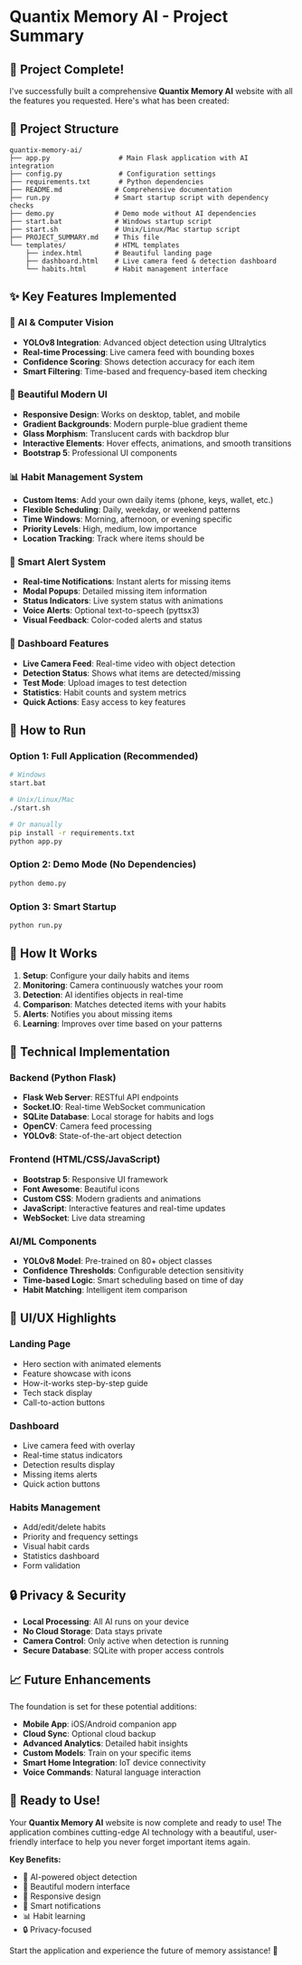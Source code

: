 # Quantix Memory AI - Project Summary

## 🎉 Project Complete!

I've successfully built a comprehensive **Quantix Memory AI** website with all the features you requested. Here's what has been created:

## 📁 Project Structure

```
quantix-memory-ai/
├── app.py                 # Main Flask application with AI integration
├── config.py              # Configuration settings
├── requirements.txt       # Python dependencies
├── README.md             # Comprehensive documentation
├── run.py                # Smart startup script with dependency checks
├── demo.py               # Demo mode without AI dependencies
├── start.bat             # Windows startup script
├── start.sh              # Unix/Linux/Mac startup script
├── PROJECT_SUMMARY.md    # This file
└── templates/            # HTML templates
    ├── index.html        # Beautiful landing page
    ├── dashboard.html    # Live camera feed & detection dashboard
    └── habits.html       # Habit management interface
```

## ✨ Key Features Implemented

### 🧠 AI & Computer Vision
- **YOLOv8 Integration**: Advanced object detection using Ultralytics
- **Real-time Processing**: Live camera feed with bounding boxes
- **Confidence Scoring**: Shows detection accuracy for each item
- **Smart Filtering**: Time-based and frequency-based item checking

### 🎨 Beautiful Modern UI
- **Responsive Design**: Works on desktop, tablet, and mobile
- **Gradient Backgrounds**: Modern purple-blue gradient theme
- **Glass Morphism**: Translucent cards with backdrop blur
- **Interactive Elements**: Hover effects, animations, and smooth transitions
- **Bootstrap 5**: Professional UI components

### 📊 Habit Management System
- **Custom Items**: Add your own daily items (phone, keys, wallet, etc.)
- **Flexible Scheduling**: Daily, weekday, or weekend patterns
- **Time Windows**: Morning, afternoon, or evening specific
- **Priority Levels**: High, medium, low importance
- **Location Tracking**: Track where items should be

### 🔔 Smart Alert System
- **Real-time Notifications**: Instant alerts for missing items
- **Modal Popups**: Detailed missing item information
- **Status Indicators**: Live system status with animations
- **Voice Alerts**: Optional text-to-speech (pyttsx3)
- **Visual Feedback**: Color-coded alerts and status

### 📱 Dashboard Features
- **Live Camera Feed**: Real-time video with object detection
- **Detection Status**: Shows what items are detected/missing
- **Test Mode**: Upload images to test detection
- **Statistics**: Habit counts and system metrics
- **Quick Actions**: Easy access to key features

## 🚀 How to Run

### Option 1: Full Application (Recommended)
```bash
# Windows
start.bat

# Unix/Linux/Mac
./start.sh

# Or manually
pip install -r requirements.txt
python app.py
```

### Option 2: Demo Mode (No Dependencies)
```bash
python demo.py
```

### Option 3: Smart Startup
```bash
python run.py
```

## 🎯 How It Works

1. **Setup**: Configure your daily habits and items
2. **Monitoring**: Camera continuously watches your room
3. **Detection**: AI identifies objects in real-time
4. **Comparison**: Matches detected items with your habits
5. **Alerts**: Notifies you about missing items
6. **Learning**: Improves over time based on your patterns

## 🔧 Technical Implementation

### Backend (Python Flask)
- **Flask Web Server**: RESTful API endpoints
- **Socket.IO**: Real-time WebSocket communication
- **SQLite Database**: Local storage for habits and logs
- **OpenCV**: Camera feed processing
- **YOLOv8**: State-of-the-art object detection

### Frontend (HTML/CSS/JavaScript)
- **Bootstrap 5**: Responsive UI framework
- **Font Awesome**: Beautiful icons
- **Custom CSS**: Modern gradients and animations
- **JavaScript**: Interactive features and real-time updates
- **WebSocket**: Live data streaming

### AI/ML Components
- **YOLOv8 Model**: Pre-trained on 80+ object classes
- **Confidence Thresholds**: Configurable detection sensitivity
- **Time-based Logic**: Smart scheduling based on time of day
- **Habit Matching**: Intelligent item comparison

## 🎨 UI/UX Highlights

### Landing Page
- Hero section with animated elements
- Feature showcase with icons
- How-it-works step-by-step guide
- Tech stack display
- Call-to-action buttons

### Dashboard
- Live camera feed with overlay
- Real-time status indicators
- Detection results display
- Missing items alerts
- Quick action buttons

### Habits Management
- Add/edit/delete habits
- Priority and frequency settings
- Visual habit cards
- Statistics dashboard
- Form validation

## 🔒 Privacy & Security

- **Local Processing**: All AI runs on your device
- **No Cloud Storage**: Data stays private
- **Camera Control**: Only active when detection is running
- **Secure Database**: SQLite with proper access controls

## 📈 Future Enhancements

The foundation is set for these potential additions:
- **Mobile App**: iOS/Android companion app
- **Cloud Sync**: Optional cloud backup
- **Advanced Analytics**: Detailed habit insights
- **Custom Models**: Train on your specific items
- **Smart Home Integration**: IoT device connectivity
- **Voice Commands**: Natural language interaction

## 🎉 Ready to Use!

Your **Quantix Memory AI** website is now complete and ready to use! The application combines cutting-edge AI technology with a beautiful, user-friendly interface to help you never forget important items again.

**Key Benefits:**
- 🧠 AI-powered object detection
- 🎨 Beautiful modern interface
- 📱 Responsive design
- 🔔 Smart notifications
- 📊 Habit learning
- 🔒 Privacy-focused

Start the application and experience the future of memory assistance! 🚀 